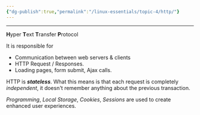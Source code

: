 ```yaml
---
{"dg-publish":true,"permalink":"/linux-essentials/topic-4/http/"}
---
```


---
**H**yper **T**ext **T**ransfer **P**rotocol

It is responsible for 
- Communication between web servers & clients
- HTTP Request / Responses.
- Loading pages, form submit, Ajax calls.

HTTP is ___stateless___. What this means is that each request is completely _independent_, it doesn't remember anything about the previous transaction.

_Programming_, _Local Storage_, _Cookies_, _Sessions_ are used to create enhanced user experiences.
